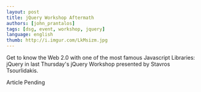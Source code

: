 ```yaml
---
layout: post
title: jQuery Workshop Aftermath
authors: [john_prantalos]
tags: [dsg, event, workshop, jquery]
language: english
thumb: http://i.imgur.com/LkMsizm.jpg
---
```

Get to know the Web 2.0 with one of the most famous Javascript Libraries:
jQuery in last Thursday's jQuery Workshop presented by Stavros Tsourlidakis.

Article Pending

